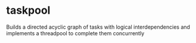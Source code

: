 # taskpool
Builds a directed acyclic graph of tasks with logical interdependencies and implements a threadpool to complete them concurrently
